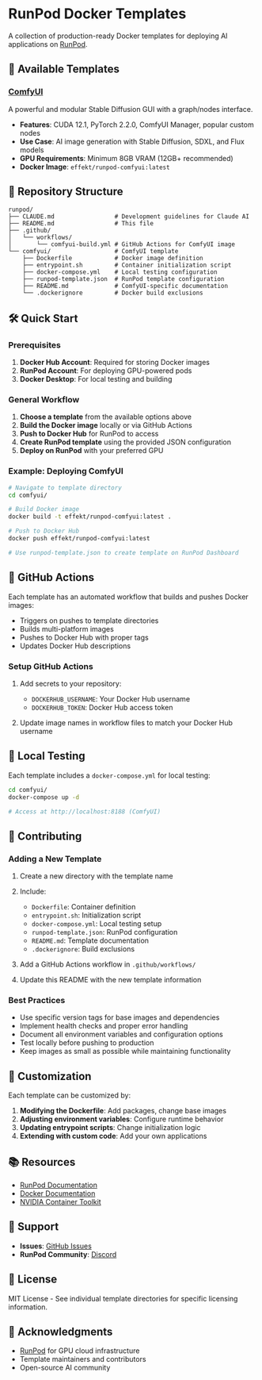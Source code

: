 # RunPod Docker Templates

A collection of production-ready Docker templates for deploying AI applications on [RunPod](https://runpod.io).

## 🚀 Available Templates

### [ComfyUI](./comfyui/)
A powerful and modular Stable Diffusion GUI with a graph/nodes interface.

- **Features**: CUDA 12.1, PyTorch 2.2.0, ComfyUI Manager, popular custom nodes
- **Use Case**: AI image generation with Stable Diffusion, SDXL, and Flux models
- **GPU Requirements**: Minimum 8GB VRAM (12GB+ recommended)
- **Docker Image**: `effekt/runpod-comfyui:latest`

## 📖 Repository Structure

```
runpod/
├── CLAUDE.md                 # Development guidelines for Claude AI
├── README.md                 # This file
├── .github/
│   └── workflows/
│       └── comfyui-build.yml # GitHub Actions for ComfyUI image
└── comfyui/                  # ComfyUI template
    ├── Dockerfile            # Docker image definition
    ├── entrypoint.sh         # Container initialization script
    ├── docker-compose.yml    # Local testing configuration
    ├── runpod-template.json  # RunPod template configuration
    ├── README.md             # ComfyUI-specific documentation
    └── .dockerignore         # Docker build exclusions
```

## 🛠️ Quick Start

### Prerequisites

1. **Docker Hub Account**: Required for storing Docker images
2. **RunPod Account**: For deploying GPU-powered pods
3. **Docker Desktop**: For local testing and building

### General Workflow

1. **Choose a template** from the available options above
2. **Build the Docker image** locally or via GitHub Actions
3. **Push to Docker Hub** for RunPod to access
4. **Create RunPod template** using the provided JSON configuration
5. **Deploy on RunPod** with your preferred GPU

### Example: Deploying ComfyUI

```bash
# Navigate to template directory
cd comfyui/

# Build Docker image
docker build -t effekt/runpod-comfyui:latest .

# Push to Docker Hub
docker push effekt/runpod-comfyui:latest

# Use runpod-template.json to create template on RunPod Dashboard
```

## 🔄 GitHub Actions

Each template has an automated workflow that builds and pushes Docker images:

- Triggers on pushes to template directories
- Builds multi-platform images
- Pushes to Docker Hub with proper tags
- Updates Docker Hub descriptions

### Setup GitHub Actions

1. Add secrets to your repository:
   - `DOCKERHUB_USERNAME`: Your Docker Hub username
   - `DOCKERHUB_TOKEN`: Docker Hub access token

2. Update image names in workflow files to match your Docker Hub username

## 🧪 Local Testing

Each template includes a `docker-compose.yml` for local testing:

```bash
cd comfyui/
docker-compose up -d

# Access at http://localhost:8188 (ComfyUI)
```

## 📝 Contributing

### Adding a New Template

1. Create a new directory with the template name
2. Include:
   - `Dockerfile`: Container definition
   - `entrypoint.sh`: Initialization script
   - `docker-compose.yml`: Local testing setup
   - `runpod-template.json`: RunPod configuration
   - `README.md`: Template documentation
   - `.dockerignore`: Build exclusions

3. Add a GitHub Actions workflow in `.github/workflows/`
4. Update this README with the new template information

### Best Practices

- Use specific version tags for base images and dependencies
- Implement health checks and proper error handling
- Document all environment variables and configuration options
- Test locally before pushing to production
- Keep images as small as possible while maintaining functionality

## 🔧 Customization

Each template can be customized by:

1. **Modifying the Dockerfile**: Add packages, change base images
2. **Adjusting environment variables**: Configure runtime behavior
3. **Updating entrypoint scripts**: Change initialization logic
4. **Extending with custom code**: Add your own applications

## 📚 Resources

- [RunPod Documentation](https://docs.runpod.io/)
- [Docker Documentation](https://docs.docker.com/)
- [NVIDIA Container Toolkit](https://docs.nvidia.com/datacenter/cloud-native/container-toolkit/)

## 🤝 Support

- **Issues**: [GitHub Issues](https://github.com/effekt/runpod/issues)
- **RunPod Community**: [Discord](https://discord.gg/runpod)

## 📄 License

MIT License - See individual template directories for specific licensing information.

## 🙏 Acknowledgments

- [RunPod](https://runpod.io/) for GPU cloud infrastructure
- Template maintainers and contributors
- Open-source AI community
